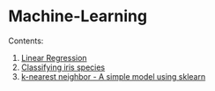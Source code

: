 # Machine-Learning

Contents:

1. [Linear Regression](https://github.com/invincible101/Machine-Learning/blob/master/Linear%20Regression.ipynb)
2. [Classifying iris species](https://github.com/invincible101/Machine-Learning/blob/master/Classifying%20Iris%20Species.ipynb)
3. [k-nearest neighbor - A simple model using sklearn](https://github.com/invincible101/Machine-Learning/blob/master/k_nearest_neighbour.ipynb)

